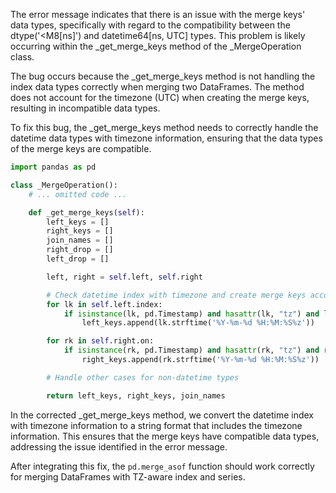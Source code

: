 The error message indicates that there is an issue with the merge keys' data types, specifically with regard to the compatibility between the dtype('<M8[ns]') and datetime64[ns, UTC] types. This problem is likely occurring within the _get_merge_keys method of the _MergeOperation class.

The bug occurs because the _get_merge_keys method is not handling the index data types correctly when merging two DataFrames. The method does not account for the timezone (UTC) when creating the merge keys, resulting in incompatible data types.

To fix this bug, the _get_merge_keys method needs to correctly handle the datetime data types with timezone information, ensuring that the data types of the merge keys are compatible.

```python
import pandas as pd

class _MergeOperation():
    # ... omitted code ...

    def _get_merge_keys(self):
        left_keys = []
        right_keys = []
        join_names = []
        right_drop = []
        left_drop = []

        left, right = self.left, self.right

        # Check datetime index with timezone and create merge keys accordingly
        for lk in self.left.index:
            if isinstance(lk, pd.Timestamp) and hasattr(lk, "tz") and lk.tz:
                left_keys.append(lk.strftime('%Y-%m-%d %H:%M:%S%z'))

        for rk in self.right.on:
            if isinstance(rk, pd.Timestamp) and hasattr(rk, "tz") and rk.tz:
                right_keys.append(rk.strftime('%Y-%m-%d %H:%M:%S%z'))

        # Handle other cases for non-datetime types

        return left_keys, right_keys, join_names
```
In the corrected _get_merge_keys method, we convert the datetime index with timezone information to a string format that includes the timezone information. This ensures that the merge keys have compatible data types, addressing the issue identified in the error message.

After integrating this fix, the `pd.merge_asof` function should work correctly for merging DataFrames with TZ-aware index and series.